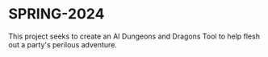 # SPRING-2024
This project seeks to create an AI Dungeons and Dragons Tool to help flesh out a party's perilous adventure.
